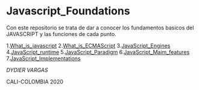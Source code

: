# Javascript_Foundations

Con este repositorio se trata de dar a conocer los fundamentos basicos del JAVASCRIPT y las funciones de cada punto.

1.[What_is_javascript](Introduccion/What_is_javascript.html)
2.[What_is_ECMAScript](What_is_ECMAScript.html)
3.[JavaScript_Engines](JavaScript_Engines.html)
4.[JavaScript_runtime](JavaScript_runtime.html)
5.[JavaScript_Paradigm](JavaScript_Paradigm.html)
6.[JavaScript_Maim_features](JavaScript_Main_features.html)
7.[JavaScript_Implementations](JavaScript_Implementations.html)

*DYDIER VARGAS*

CALI-COLOMBIA
   2020
